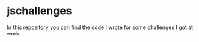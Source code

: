 # jschallenges

In this repository you can find the code I wrote for some challenges I got at work. 
